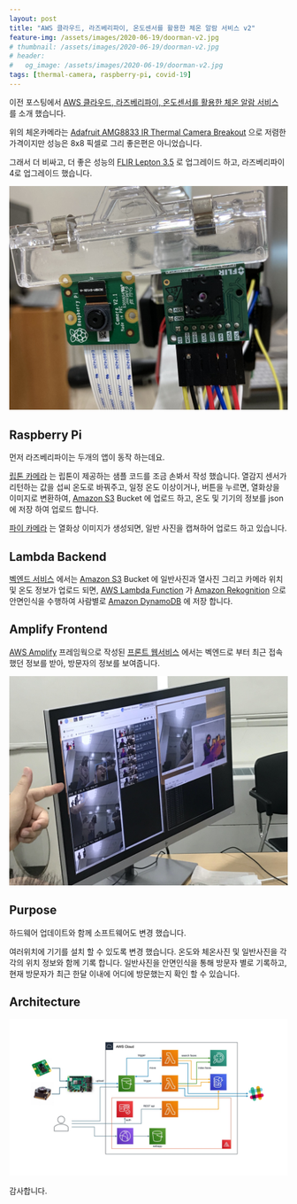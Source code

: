 ```yaml
---
layout: post
title: "AWS 클라우드, 라즈베리파이, 온도센서를 활용한 체온 알람 서비스 v2"
feature-img: /assets/images/2020-06-19/doorman-v2.jpg
# thumbnail: /assets/images/2020-06-19/doorman-v2.jpg
# header:
#   og_image: /assets/images/2020-06-19/doorman-v2.jpg
tags: [thermal-camera, raspberry-pi, covid-19]
---
```


이전 포스팅에서 [AWS 클라우드, 라즈베리파이, 온도센서를 활용한 체온 알람 서비스](https://nalbam.github.io/2020/02/28/body-temperature-alarm-ko.html) 를 소개 했습니다.

위의 체온카메라는 [Adafruit AMG8833 IR Thermal Camera Breakout](https://www.adafruit.com/product/3538) 으로 저렴한 가격이지만 성능은 8x8 픽셀로 그리 좋은편은 아니었습니다.

그래서 더 비싸고, 더 좋은 성능의 [FLIR Lepton 3.5](https://groupgets.com/manufacturers/flir/products/lepton-3-5) 로 업그레이드 하고, 라즈베리파이 4로 업그레이드 했습니다.

![doorman](/assets/images/2020-06-19/doorman-v2.jpg)

## Raspberry Pi

먼저 라즈베리파이는 두개의 앱이 동작 하는데요.

[립톤 카메라](https://github.com/nalbam/LeptonModule) 는 립톤이 제공하는 샘플 코드를 조금 손봐서 작성 했습니다. 열감지 센서가 리턴하는 값을 섭씨 온도로 바꿔주고, 일정 온도 이상이거나, 버튼을 누르면, 열화상을 이미지로 변환하여, [Amazon S3](https://aws.amazon.com/ko/s3/) Bucket 에 업로드 하고, 온도 및 기기의 정보를 json에 저장 하여 업로드 합니다.

[파이 카메라](https://github.com/nalbam/rpi-doorman) 는 열화상 이미지가 생성되면, 일반 사진을 캡쳐하어 업로드 하고 있습니다.

## Lambda Backend

[벡엔드 서비스](https://github.com/nalbam/deeplens-doorman-backend) 에서는 [Amazon S3](https://aws.amazon.com/ko/s3/) Bucket 에 일반사진과 열사진 그리고 카메라 위치 및 온도 정보가 업로드 되면, [AWS Lambda Function](https://aws.amazon.com/ko/lambda/) 가 [Amazon Rekognition](https://aws.amazon.com/ko/rekognition/) 으로 안면인식을 수행하여 사람별로 [Amazon DynamoDB](https://aws.amazon.com/ko/dynamodb/) 에 저장 합니다.

## Amplify Frontend

[AWS Amplify](https://aws.amazon.com/ko/amplify/) 프레임웍으로 작성된 [프론트 웹서비스](https://github.com/nalbam/doorman) 에서는 벡엔드로 부터 최근 접속했던 정보를 받아, 방문자의 정보를 보여줍니다.

![frontend](/assets/images/2020-06-19/frontend.jpg)

## Purpose

하드웨어 업데이트와 함께 소프트웨어도 변경 했습니다.

여러위치에 기기를 설치 할 수 있도록 변경 했습니다. 온도와 체온사진 및 일반사진을 각각의 위치 정보와 함께 기록 합니다. 일반사진을 안면인식을 통해 방문자 별로 기록하고, 현재 방문자가 최근 한달 이내에 어디에 방문했는지 확인 할 수 있습니다.

## Architecture

![doorman-arch](/assets/images/2020-06-19/doorman-arch.jpg)

감사합니다.
